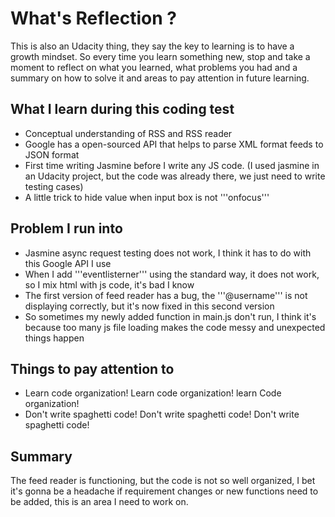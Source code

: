 # What's Reflection ?

This is also an Udacity thing, they say the key to learning is to have a growth mindset.
So every time you learn something new, stop and take a moment to reflect on what you learned, what problems you had
and a summary on how to solve it and areas to pay attention in future learning.

## What I learn during this coding test

+ Conceptual understanding of RSS and RSS reader
+ Google has a open-sourced API that helps to parse XML format feeds to JSON format
+ First time writing Jasmine before I write any JS code. (I used jasmine in an Udacity project, but the code was already there, we just need to write testing cases)
+ A little trick to hide value when input box is not '''onfocus'''

## Problem I run into
+ Jasmine async request testing does not work, I think it has to do with this Google API I use
+ When I add '''eventlisterner''' using the standard way, it does not work, so I mix html with js code, it's bad I know
+ The first version of feed reader has a bug, the '''@username''' is not displaying correctly, but it's now fixed in this second version
+ So sometimes my newly added function in main.js don't run, I think it's because too many js file loading makes the code messy and unexpected things happen

## Things to pay attention to
+ Learn code organization! Learn code organization! learn Code organization!
+ Don't write spaghetti code! Don't write spaghetti code! Don't write spaghetti code!

## Summary
The feed reader is functioning, but the code is not so well organized, I bet it's gonna be a headache if requirement changes or new functions
need to be added, this is an area I need to work on.
